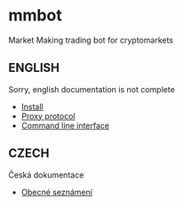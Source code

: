 # mmbot
Market Making trading bot for cryptomarkets

## ENGLISH

Sorry, english documentation is not complete

* [Install](doc/install.md)
* [Proxy protocol](doc/proxy.md)
* [Command line interface](doc/cli.md)

## CZECH

Česká dokumentace
* [Obecné seznámení](doc/cs.md)
